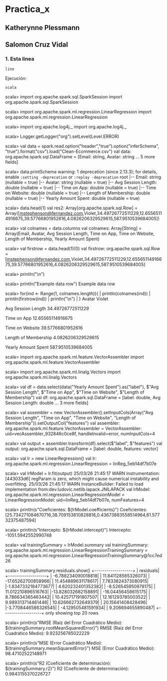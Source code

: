 # Practica_x
## Katherynne Plessmann
## Salomon Cruz Vidal

### 1. Esta linea 
```
line
```
Ejecución:
```
scala
```

scala> import org.apache.spark.sql.SparkSession
import org.apache.spark.sql.SparkSession


scala> import org.apache.spark.ml.regression.LinearRegression
import org.apache.spark.ml.regression.LinearRegression

scala> import org.apache.log4j._
import org.apache.log4j._

scala> Logger.getLogger("org").setLevel(Level.ERROR)

scala> val data  = spark.read.option("header","true").option("inferSchema", "true").format("csv").load("Clean-Ecommerce.csv")
val data: org.apache.spark.sql.DataFrame = [Email: string, Avatar: string ... 5 more fields]

scala> data.printSchema
warning: 1 deprecation (since 2.13.3); for details, enable `:setting -deprecation` or `:replay -deprecation`
root
 |-- Email: string (nullable = true)
 |-- Avatar: string (nullable = true)
 |-- Avg Session Length: double (nullable = true)
 |-- Time on App: double (nullable = true)
 |-- Time on Website: double (nullable = true)
 |-- Length of Membership: double (nullable = true)
 |-- Yearly Amount Spent: double (nullable = true)

 scala> data.head(1)
val res2: Array[org.apache.spark.sql.Row] = Array([mstephenson@fernandez.com,Violet,34.49726772511229,12.65565114916675,39.57766801952616,4.0826206329529615,587.9510539684005])

scala> val colnames = data.columns
val colnames: Array[String] = Array(Email, Avatar, Avg Session Length, Time on App, Time on Website, Length of Membership, Yearly Amount Spent)

scala> val firstrow = data.head(1)(0)
val firstrow: org.apache.spark.sql.Row = [mstephenson@fernandez.com,Violet,34.49726772511229,12.65565114916675,39.57766801952616,4.0826206329529615,587.9510539684005]

scala> println("\n")

scala> println("Example data row")
Example data row

scala> for(ind <- Range(1, colnames.length)){
     |     println(colnames(ind))
     |     println(firstrow(ind))
     |     println("\n")
     | }
Avatar
Violet

Avg Session Length
34.49726772511229

Time on App
12.65565114916675

Time on Website
39.57766801952616

Length of Membership
4.0826206329529615

Yearly Amount Spent
587.9510539684005

scala> import org.apache.spark.ml.feature.VectorAssembler
import org.apache.spark.ml.feature.VectorAssembler

scala> import org.apache.spark.ml.linalg.Vectors
import org.apache.spark.ml.linalg.Vectors

scala> val df = data.select(data("Yearly Amount Spent").as("label"), $"Avg Session Length", $"Time on App", $"Time on Website", $"Length of Membership")
val df: org.apache.spark.sql.DataFrame = [label: double, Avg Session Length: double ... 3 more fields]

scala> val assembler = new VectorAssembler().setInputCols(Array("Avg Session Length", "Time on App", "Time on Website", "Length of Membership")).setOutputCol("features")
val assembler: org.apache.spark.ml.feature.VectorAssembler = VectorAssembler: uid=vecAssembler_932846c0ce8f, handleInvalid=error, numInputCols=4

scala> val output = assembler.transform(df).select($"label", $"features")
val output: org.apache.spark.sql.DataFrame = [label: double, features: vector]

scala> val lr = new LinearRegression()
val lr: org.apache.spark.ml.regression.LinearRegression = linReg_5eb14df7b07e

scala> val lrModel = lr.fit(output)
25/03/26 21:45:17 WARN Instrumentation: [443033d6] regParam is zero, which might cause numerical instability and overfitting.
25/03/26 21:45:17 WARN InstanceBuilder: Failed to load implementation from:dev.ludovic.netlib.lapack.JNILAPACK
val lrModel: org.apache.spark.ml.regression.LinearRegressionModel = LinearRegressionModel: uid=linReg_5eb14df7b07e, numFeatures=4

scala> println(s"Coeficientes: ${lrModel.coefficients}")
Coeficientes: [25.734271084670716,38.709153810828816,0.43673883558514964,61.57732375487594]

scala> println(s"Intercepto: ${lrModel.intercept}")
Intercepto: -1051.5942552990748

scala> val trainingSummary = lrModel.summary
val trainingSummary: org.apache.spark.ml.regression.LinearRegressionTrainingSummary = org.apache.spark.ml.regression.LinearRegressionTrainingSummary@1cc7ed26

scala> trainingSummary.residuals.show()
+-------------------+
|          residuals|
+-------------------+
| -6.788234090018818|
| 11.841128565326073|
| -17.65262700858966|
| 11.454889631178617|
| 7.7833824373080915|
|-1.8347332184773677|
|  4.620232401352382|
| -8.526545950978175|
| 11.012210896516763|
|-13.828032682158891|
| -16.04456458615175|
|  8.786634365463442|
| 10.425717191807507|
| 12.161293785003522|
|  9.989313714461446|
| 10.626662732649379|
|  20.15641408428496|
|-3.7708446586326545|
| -4.129505481591934|
|  9.206694655890487|
+-------------------+
only showing top 20 rows

scala> println(s"RMSE (Raíz del Error Cuadrático Medio): ${trainingSummary.rootMeanSquaredError}")
RMSE (Raíz del Error Cuadrático Medio): 9.923256785022229

scala> println(s"MSE (Error Cuadrático Medio): ${trainingSummary.meanSquaredError}")
MSE (Error Cuadrático Medio): 98.47102522148971

scala> println(s"R2 (Coeficiente de determinación): ${trainingSummary.r2}")
R2 (Coeficiente de determinación): 0.9843155370226727